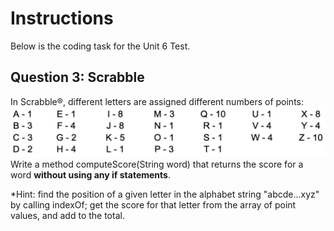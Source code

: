 # Instructions  

Below is the coding task for the Unit 6 Test.


  ## Question 3: Scrabble

In Scrabble®, different letters are assigned different numbers of points:
![image](image.png)
Write a method computeScore(String word) that returns the score for a word __without using any if statements__. 

*Hint: find the position of a given letter in the alphabet string "abcde…xyz" by calling indexOf; get the score for that letter from the array of point values, and add to the total.

  

  
